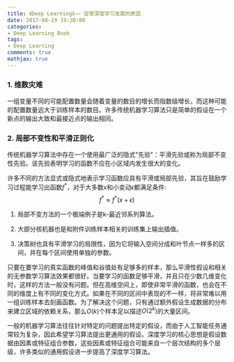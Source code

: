```yaml
---
title: 《Deep Learning》—— 促使深度学习发展的原因
date: 2017-08-19 19:30:00
categories:
- Deep Learning Book
tags:
- Deep Learning
comments: true
mathjax: true
---
```


### 1. 维数灾难

一组变量不同的可能配置数量会随着变量的数目的增长而指数级增长，而这种可能的配置数量远大于训练样本的数目。许多传统机器学习算法只是简单的假设在一个新点的输出大致和最接近点的输出相同。

### 2. 局部不变性和平滑正则化

传统机器学习算法中存在一个使用最广泛的隐式"先验"：平滑先验或称为局部不变性先验。该先验表明学习的函数不应在小区域内发生很大的变化。

许多不同的方法显式或隐式地表示学习函数应具有平滑或局部先验，其旨在鼓励学习过程能学习出函数$f^*$，对于大多数$x$和小变动$\epsilon$都满足条件:
$$
f^*\approx f^*(x+\epsilon)
$$

1) 局部不变方法的一个极端例子是k-最近邻系列算法。

2) 大部分核机器也是和附件训练样本相关的训练集上输出插值。

3) 决策树也具有平滑学习的局限性，因为它将输入空间分成和叶节点一样多的区间，并在每个区间使用单独的参数。
<!-- more -->
只要在要学习的真实函数的峰值和谷值处有足够多的样本，那么平滑性假设和相关的无参数学习算法效果都很好。当要学习的函数足够平滑，并且只在少数几维变化时，这样的方法一般没有问题。但在高维空间上，即使非常平滑的函数，也会在不同的维度上有不同的变化方式。如果在不同的区间中表现的不一样，将非常难以用一组训练样本去刻画函数。为了解决这个问题，只有通过额外假设生成数据的分布来建立区域的依赖关系，那么$O(k)$个样本足以描述$O(2^k)$的大量区间。

一般的机器学习算法往往针对特定的问题提出特定的假设，而由于人工智能任务通常较为复杂，因此希望学习算法提出更通用的假设。深度学习的核心思想是假设数据由因素或特征组合参数，这些因素或特征组合可能来自一个层次结构的多个层级，许多类似的通用假设进一步提高了深度学习算法。
